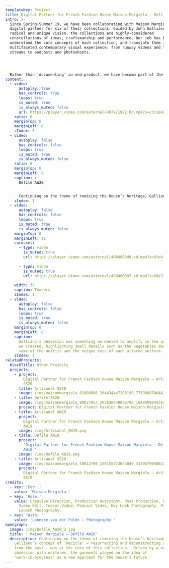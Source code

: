 ```yaml
---
templateKey: Project
title: Digital Partner for French Fashion House Maison Margiela – Défilé AW20
intro: >-
  Since Spring-Summer 19, we have been collaborating with Maison Margiela as a
  digital partner for six of their collections. Guided by John Galliano’s
  radical and unique vision, the collections are highly-considered
  constellations of ideas, craftsmanship and performance. Our job has been to
  understand the core concepts of each collection, and translate them into a
  multifaceted contemporary visual experience: from runway videos and live show
  streams to podcasts and photoshoots.




  Rather than ‘documenting’ an end-product, we have become part of the making-process itself. Drawing on the maison’s craft-based approach, we have come up with tailor-made formats and visual communication strategies that respond to the specific themes and language of each season. Building new forms that work alongside Galliano’s avant-garde thought-process, the digital universes we have created are an extension of the collection, rather than a documentation of it.
content:
  - video:
      autoplay: true
      has_controls: true
      loops: true
      is_muted: true
      is_always_muted: false
      url: https://player.vimeo.com/external/407971982.hd.mp4?s=c3c1e4d1c95ec22e70dfd4f2338715b59ffb8148&profile_id=175
    ratio: 0
    marginTop: 0
    marginLeft: 0
    zIndex: 1
  - video:
      autoplay: false
      has_controls: false
      loops: true
      is_muted: true
      is_always_muted: false
    ratio: 0
    marginTop: 0
    marginLeft: 0
    caption: >-
      Défilé AW20


      Continuing on the theme of remixing the house’s heritage, Galliano’s concept of ‘Recicla’ – resurrecting and deconstructing shapes from the past – was at the core of this collection. Driven by a new obsession with uniforms, the garments played on the idea of ‘work-in-progress’ as a new approach for the house’s future.
    zIndex: 1
  - video:
      autoplay: false
      has_controls: false
      loops: true
      is_muted: true
      is_always_muted: false
    marginTop: 0
    marginLeft: 11
    carousel:
      - type: video
        is_muted: true
        url: https://player.vimeo.com/external/408400349.sd.mp4?s=dfe4fdec6491f6e166ddd1ea7ab0de4b9c7de5bc&profile_id=165
        
      - type: video
        is_muted: true
        url: https://player.vimeo.com/external/408400397.sd.mp4?s=5de32129668f701c31a4076d4cfed459f2c58998&profile_id=165
        
    width: 38
    caption: Teasers
    zIndex: 1
  - video:
      autoplay: false
      has_controls: false
      loops: true
      is_muted: true
      is_always_muted: false
    marginTop: 0
    marginLeft: 0
    caption:
      Galliano’s obsession was something we wanted to amplify in the assets
      we created, highlighting small details such as the vegetables decorating
      some of the outfits and the unique cuts of each altered uniform.
    zIndex: 1
relatedProjects:
  blockTitle: Other Projects
  projects:
    - project:
        Digital Partner for French Fashion House Maison Margiela – Artisanal
        SS20
      title: Artisanal SS20
      image: /img/maisonmargiela_81808808_204434447280190_7719988786441022934_n.jpg
    - title: Défilé SS20
      image: /img/maisonmargiela_90027053_202638440836796_1048499944382231102_n.jpg
      project: Digital Partner for French Fashion House Maison Margiela – Défilé SS20
    - title: Artisanal AW19
      project:
        Digital Partner for French Fashion House Maison Margiela – Artisanal
        AW19
      image: /img/Artisanal_AW19.png
    - title: Défilé AW19
      project:
        'Digital Partner for French Fashion House Maison Margiela – Défilé
        AW19 '
      image: /img/Defile_AW19.png
    - title: Artisanal SS19
      image: /img/maisonmargiela_50612709_239155373654049_3130579058022923543_n.jpg
      project:
        Digital Partner for French Fashion House Maison Margiela – Artisanal
        SS19
credits:
  - key: 'For: '
    value: 'Maison Margiela '
  - key: 'Role:'
    value: Creative Direction, Production Oversight, Post Production, Main Show
      Video Edit, Teaser Video, Podcast Video, Key Look Photography, Product
      Launch Photography.
  - key: 'With: '
    value: 'Lonneke van der Palen – Photography '
opengraph:
  image: /img/Defile_AW20_2.jpg
  title: ' Maison Margiela – Défilé AW20'
  description: Continuing on the theme of remixing the house’s heritage,
    Galliano’s concept of ‘Recicla’ – resurrecting and deconstructing shapes
    from the past – was at the core of this collection.  Driven by a new
    obsession with uniforms, the garments played on the idea of
    ‘work-in-progress’ as a new approach for the house’s future.
---
```

